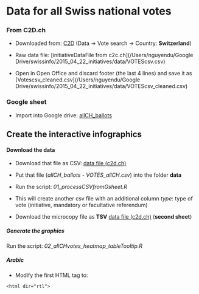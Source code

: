 # Data for all Swiss national votes

### From C2D.ch

* Downloaded from:  [C2D](http://www.c2d.ch/votes.php?level=1&country=1&yearr=allyears&speyear%5B%5D=2015&result=0&terms=&table=votes&sub=Submit_Query) (Data -> Vote search -> Country: **Switzerland**)
 * Raw data file: [initiativeDataFile from c2c.ch](/Users/nguyendu/Google Drive/swissinfo/2015_04_22_initiatives/data/VOTEScsv.csv)
 
 * Open in Open Office and discard footer (the last 4 lines) and save it as [Votescsv_cleaned.csv](/Users/nguyendu/Google Drive/swissinfo/2015_04_22_initiatives/data/VOTEScsv_cleaned.csv)
 
### Google sheet 
 
 * Import into Google drive: [allCH_ballots](https://docs.google.com/a/swissinfo.ch/spreadsheets/d/1c4XQLIP9FiKWAPkKZ6IGq5LDStQXymAd7t6_GpqvoMo/edit#gid=953666393)
 
 
 
## Create the interactive infographics

#### Download the data

* Download that file as CSV: [data file (c2d.ch)](https://docs.google.com/spreadsheets/d/1c4XQLIP9FiKWAPkKZ6IGq5LDStQXymAd7t6_GpqvoMo/edit#gid=953666393)
* Put that file (_allCH_ballots - VOTES_allCH.csv_) into the folder **data**
* Run the script: _01_processCSVfromGsheet.R_
* This will create another csv file with an additional column _type_: type of vote (initiative, mandatory or facultative referendum)


* Download the microcopy file as **TSV** [data file (c2d.ch)](https://docs.google.com/spreadsheets/d/1c4XQLIP9FiKWAPkKZ6IGq5LDStQXymAd7t6_GpqvoMo/edit#gid=953666393) (**second sheet**)


##### Generate the graphics

Run the script: _02_allCHvotes_heatmap_tableTooltip.R_

##### Arabic 

* Modify the first HTML tag to:
```
<html dir="rtl">
```








 